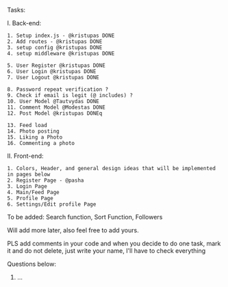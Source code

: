 Tasks:

I. Back-end:

    1. Setup index.js - @kristupas DONE
    2. Add routes - @kristupas DONE
    3. setup config @kristupas DONE
    4. setup middleware @kristupas DONE

    5. User Register @kristupas DONE
    6. User Login @kristupas DONE
    7. User Logout @kristupas DONE

    8. Password repeat verification ?
    9. Check if email is legit (@ includes) ?
    10. User Model @Tautvydas DONE
    11. Comment Model @Modestas DONE
    12. Post Model @kristupas DONEq

    13. Feed load
    14. Photo posting
    15. Liking a Photo
    16. Commenting a photo

II. Front-end:

    1. Colors, Header, and general design ideas that will be implemented in pages below
    2. Register Page - @pasha
    3. Login Page
    4. Main/Feed Page
    5. Profile Page
    6. Settings/Edit profile Page



To be added: Search function, Sort Function, Followers

Will add more later, also feel free to add yours.

PLS add comments in your code and when you decide to do one task, mark it and do not delete, just write your name, I'll have to check everything

Questions below:

1. ...
